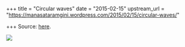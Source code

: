 +++
title = "Circular waves"
date = "2015-02-15"
upstream_url = "https://manasataramgini.wordpress.com/2015/02/15/circular-waves/"

+++
Source: [here](https://manasataramgini.wordpress.com/2015/02/15/circular-waves/).

[![](https://lh6.googleusercontent.com/-wl6e3aKTmMg/VOD1DIMV-pI/AAAAAAAADPU/QJDCOPgzAXE/s800/waves_sinous04.jpg)](https://picasaweb.google.com/lh/photo/Ekl0tm4EHuu1uZuHmIXVldMTjNZETYmyPJy0liipFm0?feat=embedwebsite)
